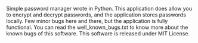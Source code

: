 Simple password manager wrote in Python. This application does allow you to encrypt and decrypt passwords, and the application stores passwords locally. Few minor bugs here and there, but the application is fully functional. You can read the well_known_bugs.txt to know more about the known bugs of this software. This software is released under MIT License.
